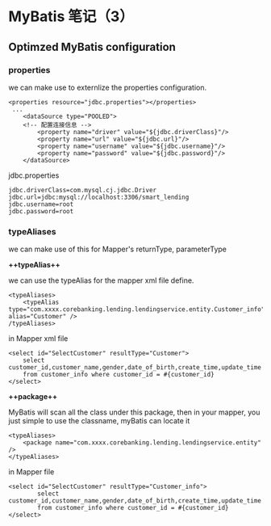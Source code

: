 # MyBatis 笔记（3）


## Optimzed MyBatis configuration



### properties

we can make use <properties> to externlize the properties configuration.



```
<properties resource="jdbc.properties"></properties>
 ...
    <dataSource type="POOLED">
    <!-- 配置连接信息 -->
        <property name="driver" value="${jdbc.driverClass}"/>
        <property name="url" value="${jdbc.url}"/>
        <property name="username" value="${jdbc.username}"/>
        <property name="password" value="${jdbc.password}"/>
    </dataSource>
```


jdbc.properties


```
jdbc.driverClass=com.mysql.cj.jdbc.Driver
jdbc.url=jdbc:mysql://localhost:3306/smart_lending
jdbc.username=root
jdbc.password=root
```

### typeAliases

we can make use of this for Mapper's returnType, parameterType


**++typeAlias++**

we can use the typeAlias for the mapper xml file define.

```
<typeAliases>
    <typeAlias type="com.xxxx.corebanking.lending.lendingservice.entity.Customer_info" alias="Customer" />
/typeAliases>
```


in Mapper xml file


```
<select id="SelectCustomer" resultType="Customer">
    select customer_id,customer_name,gender,date_of_birth,create_time,update_time
    from customer_info where customer_id = #{customer_id}
</select>
```

**++package++**

MyBatis will scan all the class under this package, then in your mapper, you just simple to use the classname, myBatis can locate it

```
<typeAliases>
    <package name="com.xxxx.corebanking.lending.lendingservice.entity" />
</typeAliases>
```

in Mapper file


```
<select id="SelectCustomer" resultType="Customer_info">
        select customer_id,customer_name,gender,date_of_birth,create_time,update_time
        from customer_info where customer_id = #{customer_id}
</select>
```


